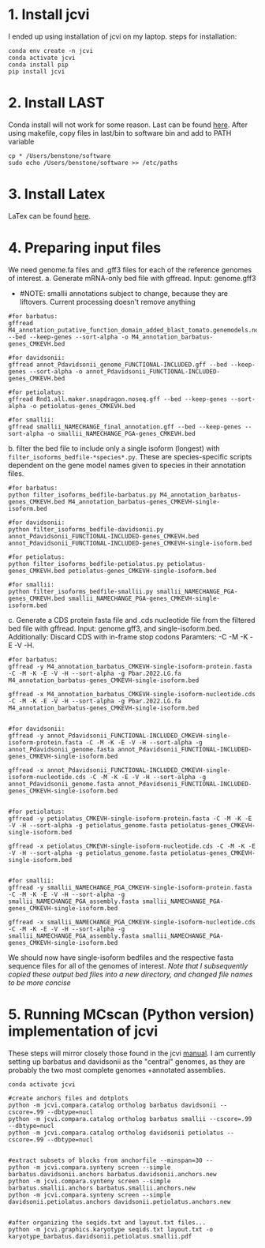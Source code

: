# 1. Install jcvi

I ended up using installation of jcvi on my laptop.
steps for installation:
```
conda env create -n jcvi
conda activate jcvi
conda install pip
pip install jcvi
```

# 2. Install LAST
Conda install will not work for some reason. Last can be found [here](https://gitlab.com/mcfrith/last). After using makefile, copy files in last/bin to software bin and add to PATH variable
```
cp * /Users/benstone/software
sudo echo /Users/benstone/software >> /etc/paths
```

# 3. Install Latex
LaTex can be found [here](https://www.latex-project.org/get/).


# 4. Preparing input files
We need genome.fa files and .gff3 files for each of the reference genomes of interest.
a. Generate mRNA-only bed file with gffread.  Input: genome.gff3
* #NOTE: smallii annotations subject to change, because they are liftovers. Current processing doesn't remove anything
```shell
#for barbatus:
gffread M4_annotation_putative_function_domain_added_blast_tomato.genemodels.noseq.gff --bed --keep-genes --sort-alpha -o M4_annotation_barbatus-genes_CMKEVH.bed

#for davidsonii:
gffread annot_Pdavidsonii_genome_FUNCTIONAL-INCLUDED.gff --bed --keep-genes --sort-alpha -o annot_Pdavidsonii_FUNCTIONAL-INCLUDED-genes_CMKEVH.bed

#for petiolatus:
gffread Rnd1.all.maker.snapdragon.noseq.gff --bed --keep-genes --sort-alpha -o petiolatus-genes_CMKEVH.bed

#for smallii:
gffread smallii_NAMECHANGE_final_annotation.gff --bed --keep-genes --sort-alpha -o smallii_NAMECHANGE_PGA-genes_CMKEVH.bed
```

b. filter the bed file to include only a single isoform (longest) with `filter_isoforms_bedfile-*species*.py`. These are species-specific scripts dependent on the gene model names given to species in their annotation files.
```
#for barbatus:
python filter_isoforms_bedfile-barbatus.py M4_annotation_barbatus-genes_CMKEVH.bed M4_annotation_barbatus-genes_CMKEVH-single-isoform.bed

#for davidsonii:
python filter_isoforms_bedfile-davidsonii.py annot_Pdavidsonii_FUNCTIONAL-INCLUDED-genes_CMKEVH.bed annot_Pdavidsonii_FUNCTIONAL-INCLUDED-genes_CMKEVH-single-isoform.bed

#for petiolatus:
python filter_isoforms_bedfile-petiolatus.py petiolatus-genes_CMKEVH.bed petiolatus-genes_CMKEVH-single-isoform.bed

#for smallii:
python filter_isoforms_bedfile-smallii.py smallii_NAMECHANGE_PGA-genes_CMKEVH.bed smallii_NAMECHANGE_PGA-genes_CMKEVH-single-isoform.bed
```


c. Generate a CDS protein fasta file and .cds nucleotide file from the filtered bed file with gffread. Input: genome.gff3, and single-isoform.bed. Additionally:
	Discard CDS with in-frame stop codons
	Paramters: -C -M -K -E -V -H.
```
#for barbatus:
gffread -y M4_annotation_barbatus_CMKEVH-single-isoform-protein.fasta -C -M -K -E -V -H --sort-alpha -g Pbar.2022.LG.fa M4_annotation_barbatus-genes_CMKEVH-single-isoform.bed

gffread -x M4_annotation_barbatus_CMKEVH-single-isoform-nucleotide.cds -C -M -K -E -V -H --sort-alpha -g Pbar.2022.LG.fa M4_annotation_barbatus-genes_CMKEVH-single-isoform.bed


#for davidsonii:
gffread -y annot_Pdavidsonii_FUNCTIONAL-INCLUDED_CMKEVH-single-isoform-protein.fasta -C -M -K -E -V -H --sort-alpha -g annot_Pdavidsonii_genome.fasta annot_Pdavidsonii_FUNCTIONAL-INCLUDED-genes_CMKEVH-single-isoform.bed

gffread -x annot_Pdavidsonii_FUNCTIONAL-INCLUDED_CMKEVH-single-isoform-nucleotide.cds -C -M -K -E -V -H --sort-alpha -g annot_Pdavidsonii_genome.fasta annot_Pdavidsonii_FUNCTIONAL-INCLUDED-genes_CMKEVH-single-isoform.bed


#for petiolatus:
gffread -y petiolatus_CMKEVH-single-isoform-protein.fasta -C -M -K -E -V -H --sort-alpha -g petiolatus_genome.fasta petiolatus-genes_CMKEVH-single-isoform.bed

gffread -x petiolatus_CMKEVH-single-isoform-nucleotide.cds -C -M -K -E -V -H --sort-alpha -g petiolatus_genome.fasta petiolatus-genes_CMKEVH-single-isoform.bed


#for smallii:
gffread -y smallii_NAMECHANGE_PGA_CMKEVH-single-isoform-protein.fasta -C -M -K -E -V -H --sort-alpha -g smallii_NAMECHANGE_PGA_assembly.fasta smallii_NAMECHANGE_PGA-genes_CMKEVH-single-isoform.bed

gffread -x smallii_NAMECHANGE_PGA_CMKEVH-single-isoform-nucleotide.cds -C -M -K -E -V -H --sort-alpha -g smallii_NAMECHANGE_PGA_assembly.fasta smallii_NAMECHANGE_PGA-genes_CMKEVH-single-isoform.bed

```
We should now have single-isoform bedfiles and the respective fasta sequence files for all of the genomes of interest. *Note that I subsequently copied these output bed files into a new directory, and changed file names to be more concise*


# 5. Running MCscan (Python version) implementation of jcvi
These steps will mirror closely those found in the jcvi [manual](https://github.com/tanghaibao/jcvi/wiki/MCscan-(Python-version)). I am currently setting up barbatus and davidsonii as the "central" genomes, as they are probably the two most complete genomes +annotated assemblies.
```
conda activate jcvi

#create anchors files and dotplots
python -m jcvi.compara.catalog ortholog barbatus davidsonii --cscore=.99 --dbtype=nucl
python -m jcvi.compara.catalog ortholog barbatus smallii --cscore=.99 --dbtype=nucl
python -m jcvi.compara.catalog ortholog davidsonii petiolatus --cscore=.99 --dbtype=nucl


#extract subsets of blocks from anchorfile --minspan=30 --
python -m jcvi.compara.synteny screen --simple barbatus.davidsonii.anchors barbatus.davidsonii.anchors.new
python -m jcvi.compara.synteny screen --simple barbatus.smallii.anchors barbatus.smallii.anchors.new
python -m jcvi.compara.synteny screen --simple davidsonii.petiolatus.anchors davidsonii.petiolatus.anchors.new


#after organizing the seqids.txt and layout.txt files...
python -m jcvi.graphics.karyotype seqids.txt layout.txt -o karyotype_barbatus.davidsonii.petiolatus.smallii.pdf


```




